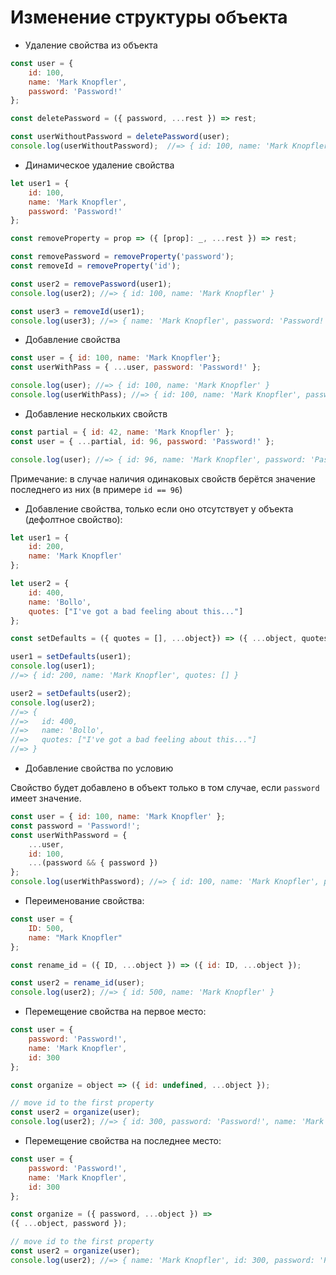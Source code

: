 # Изменение структуры объекта

+ Удаление свойства из объекта
```javascript
const user = {
    id: 100,
    name: 'Mark Knopfler',
    password: 'Password!'
};

const deletePassword = ({ password, ...rest }) => rest;

const userWithoutPassword = deletePassword(user);
console.log(userWithoutPassword);  //=> { id: 100, name: 'Mark Knopfler' }
```

+ Динамическое удаление свойства
```javascript
let user1 = {
    id: 100,
    name: 'Mark Knopfler',
    password: 'Password!'
};

const removeProperty = prop => ({ [prop]: _, ...rest }) => rest;

const removePassword = removeProperty('password');
const removeId = removeProperty('id');

const user2 = removePassword(user1);
console.log(user2); //=> { id: 100, name: 'Mark Knopfler' }

const user3 = removeId(user1);
console.log(user3); //=> { name: 'Mark Knopfler', password: 'Password!' }
```

+ Добавление свойства
```javascript
const user = { id: 100, name: 'Mark Knopfler'};
const userWithPass = { ...user, password: 'Password!' };

console.log(user); //=> { id: 100, name: 'Mark Knopfler' }
console.log(userWithPass); //=> { id: 100, name: 'Mark Knopfler', password: 'Password!' }
```

+ Добавление нескольких свойств
```javascript
const partial = { id: 42, name: 'Mark Knopfler' };
const user = { ...partial, id: 96, password: 'Password!' };

console.log(user); //=> { id: 96, name: 'Mark Knopfler', password: 'Password!' }
```
Примечание: в случае наличия одинаковых свойств берётся значение последнего из них (в примере `id == 96`)

+ Добавление свойства, только если оно отсутствует у объекта (дефолтное свойство):
```javascript
let user1 = {
    id: 200,
    name: 'Mark Knopfler'
};

let user2 = {
    id: 400,
    name: 'Bollo',
    quotes: ["I've got a bad feeling about this..."]
};

const setDefaults = ({ quotes = [], ...object}) => ({ ...object, quotes });

user1 = setDefaults(user1);
console.log(user1);
//=> { id: 200, name: 'Mark Knopfler', quotes: [] }

user2 = setDefaults(user2);
console.log(user2);
//=> {
//=>   id: 400,
//=>   name: 'Bollo',
//=>   quotes: ["I've got a bad feeling about this..."]
//=> }
```

+ Добавление свойства по условию

Свойство будет добавлено в объект только в том случае, если `password` имеет значение.
```javascript
const user = { id: 100, name: 'Mark Knopfler' };
const password = 'Password!';
const userWithPassword = {
    ...user,
    id: 100,
    ...(password && { password })
};
console.log(userWithPassword); //=> { id: 100, name: 'Mark Knopfler', password: 'Password!' }
```

+ Переименование свойства:
```javascript
const user = {
    ID: 500,
    name: "Mark Knopfler"
};

const rename_id = ({ ID, ...object }) => ({ id: ID, ...object });

const user2 = rename_id(user);
console.log(user2); //=> { id: 500, name: 'Mark Knopfler' }
```

+ Перемещение свойства на первое место:
```javascript
const user = {
    password: 'Password!',
    name: 'Mark Knopfler',
    id: 300
};

const organize = object => ({ id: undefined, ...object });

// move id to the first property
const user2 = organize(user);
console.log(user2); //=> { id: 300, password: 'Password!', name: 'Mark Knopfler' }
```

+ Перемещение свойства на последнее место:
```javascript
const user = {
    password: 'Password!',
    name: 'Mark Knopfler',
    id: 300
};

const organize = ({ password, ...object }) =>
({ ...object, password });

// move id to the first property
const user2 = organize(user);
console.log(user2); //=> { name: 'Mark Knopfler', id: 300, password: 'Password!' }
```